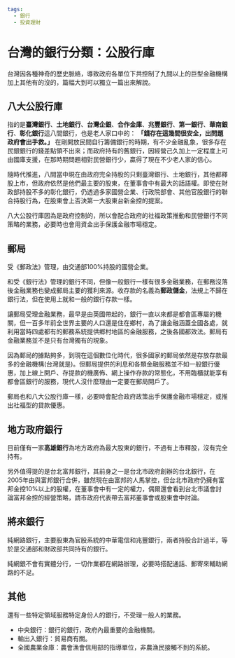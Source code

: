 ```yaml
tags:
  - 銀行
  - 投資理財
```

# 台灣的銀行分類：公股行庫

台灣因各種神奇的歷史脈絡，導致政府各單位下共控制了九間以上的巨型金融機構加上其他有的沒的，篇幅大到可以獨立一篇出來解說。

## 八大公股行庫

指的是**臺灣銀行**、**土地銀行**、**台灣企銀**、**合作金庫**、**兆豐銀行**、**第一銀行**、**華南銀行**、**彰化銀行**這八間銀行，也是老人家口中的： **「錢存在這幾間很安全，出問題政府會出手救。」** 在剛開放民間自行籌備銀行的時期，有不少金融亂象，很多存在民銀銀行的錢差點領不出來；而政府持有的舊銀行，因經營己久加上一定程度上可由國庫支援，在那時期問題相對民營銀行少，贏得了現在不少老人家的信心。

隨時代推進，八間當中現在由政府完全持股的只剩臺灣銀行、土地銀行，其他都釋股上市，但政府依然是他們最主要的股東，在董事會中有最大的話語權。即使在財政部持股不多的彰化銀行，仍透過多家國營企業、行政院部會、其他官股銀行的聯合持股行為，在股東會上否決第一大股東台新金控的提案。

八大公股行庫因為是政府控制的，所以會配合政府的社福政策推動和民營銀行不同策略的業務，必要時也會用資金出手保護金融市場穩定。

## 郵局

受《郵政法》管理，由交通部100%持股的國營企業。

和受《銀行法》管理的銀行不同，但像一般銀行一樣有很多金融業務，在郵務沒落後金融業務也變成郵局主要的獲利來源。收存款的名義為**郵政儲金**，法規上不歸在銀行法，但在使用上就和一般的銀行存款一樣。

讓郵局受理金融業務，最早是由英國帶起的，銀行一直以來都是都會區專屬的機關，但一百多年前全世界主要的人口還是住在鄉村，為了讓金融涵蓋全國各處，就利用當時四處都有的郵務系統提供鄉村地區的金融服務，之後各國都效法。郵局有金融業務並不是只有台灣獨有的現象。

因為郵局的據點夠多，到現在這個數位化時代，很多國家的郵局依然是存放存款最多的金融機構(台灣就是)。但郵局提供的利息和各類金融服務並不如一般銀行優惠，加上線上開戶、存提款的機廣佈、網上操作存款的常態化，不用臨櫃就能享有都會區銀行的服務，現代人沒什麼理由一定要在郵局開戶了。

郵局也和八大公股行庫一樣，必要時會配合政府政策出手保護金融市場穩定，或推出社福型的貸款優惠。

## 地方政府銀行

目前僅有一家**高雄銀行**為地方政府為最大股東的銀行，不過有上市釋股，沒有完全持有。

另外值得提的是台北富邦銀行，其前身之一是台北市政府創辦的台北銀行，在2005年由與富邦銀行合併，雖然現在由富邦的人馬掌控，但台北市政府仍擁有富邦金控10%以上的股權，在董事會中有一定的權力，偶爾還會看到台北市議會討論富邦金控的經營策略，請市政府代表帶去富邦董事會或股東會中討論。

## 將來銀行

純網路銀行，主要股東為官股系統的中華電信和兆豐銀行，兩者持股合計過半，等於是交通部和財政部共同持有的銀行。

純網銀不會有實體分行，一切作業都在網路辦理，必要時搭配通話、郵寄來輔助網路的不足。

## 其他

還有一些特定領域服務特定身份人的銀行，不受理一般人的業務。

- 中央銀行：銀行的銀行，政府內最重要的金融機關。
- 輸出入銀行：貿易商有關。
- 全國農業金庫：農會漁會信用部的指導單位，非農漁民接觸不到的系統。